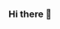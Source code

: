 ### Hi there 👋

<!--
**KyleHeckler/KyleHeckler** is a ✨ _special_ ✨ repository because its `README.md` (this file) appears on your GitHub profile.

- 🔭 I’m currently working on completing my Bachelor's in Computer Science at the **University of Kentucky**
- 🌱 I’m currently learning iOS app development as well as introductions to JAVA GUI development
- 👯 I’m looking to collaborate on almost anything I can
- 📫 How to reach me: [**Email**](mailto:kghe227@uky.edu) or at 859-229-7858
- 😄 Pronouns: He/Him
-->

